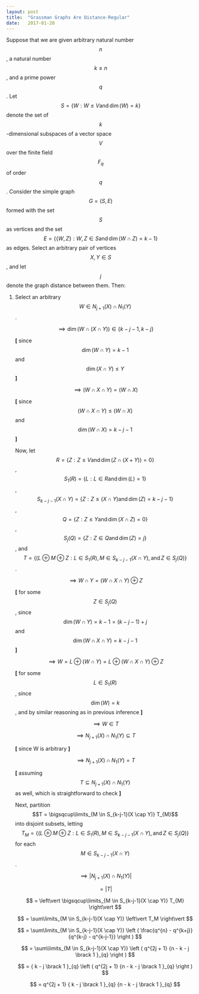```yaml
---
layout: post
title:  "Grassman Graphs Are Distance-Regular"
date:   2017-01-20
---
```


Suppose that we are given arbitrary natural number $$n$$, a natural number $$k \leq n$$, and a prime power $$q$$. Let $$S = \{ W : W \leq V \operatorname{and} \operatorname{dim}(W) = k \}$$ denote the set of $$k$$-dimensional subspaces of a vector space $$V$$ over the finite field $$F_{q}$$ of order $$q$$. Consider the simple graph $$G=(S,E)$$ formed with the set $$S$$ as vertices and the set $$E=\{\{W,Z\} : W,Z \in S \operatorname{and} \operatorname{dim}(W \cap Z)= k -1\} $$ as edges. Select an arbitrary pair of vertices $$X, Y \in S$$, and let $$j$$ denote the graph distance between them. Then:

1. Select an arbitrary $$W \in N_{j+1}(X) \cap N_1(Y)$$. 

	$$ \implies \operatorname{dim}(W \cap (X \cap Y)) \in \{ k - j - 1 , k - j \}$$ 

	**[** since $$\operatorname{dim}(W \cap Y) = k - 1$$ and $$\operatorname{dim}(X \cap Y) \leq Y$$ **]**

	$$ \implies \left (W \cap X \cap Y \right ) = \left ( W \cap X \right )$$

	**[**  since $$\left (W \cap X \cap Y \right )  \leq \left (W \cap X \right )$$ and $$\operatorname{dim}(W \cap X) = k - j - 1$$  **]**

	Now, let $$R = \{ Z : Z \leq V \operatorname{and} \operatorname{dim}(Z \cap (X + Y)) = 0 \}$$, $$S_1(R) = \{ L : L \in R \operatorname{and} \operatorname{dim}(L) = 1 \}$$, $$S_{k-j-1}(X \cap Y) = \{ Z : Z \leq (X \cap Y) \operatorname{and} \operatorname{dim}(Z) = k-j-1 \}$$, $$Q = \{ Z : Z \leq Y \operatorname{and} \operatorname{dim}(X \cap Z) = 0 \}$$, $$S_j(Q) = \{ Z : Z \in Q \operatorname{and} \operatorname{dim}(Z) = j \}$$, and $$T = \{ (L \oplus M \oplus Z : L \in S_1(R), M \in S_{k-j-1}(X \cap Y), \operatorname{and} Z \in S_{j}(Q) \}$$. 

	$$ \implies W \cap Y = (W \cap X \cap Y) \oplus Z $$

	**[** for some $$Z \in S_j(Q)$$, since $$\operatorname{dim}(W \cap Y) = k - 1 = (k - j - 1) + j$$ and $$\operatorname{dim}(W \cap X \cap Y) = k - j - 1$$ **]**

	$$ \implies W = L \oplus (W \cap Y) = L \oplus (W \cap X \cap Y) \oplus Z $$ 

	**[** for some $$L \in S_1(R)$$, since $$\operatorname{dim}(W) = k$$, and by similar reasoning as in previous inference **]**

	$$ \implies W \in T $$

	$$ \implies N_{j+1}(X) \cap N_1(Y) \subseteq T $$

	**[** since W is arbitrary **]**

	$$ \implies N_{j+1}(X) \cap N_1(Y) = T $$

	**[** assuming $$T \subseteq N_{j+1}(X) \cap N_1(Y)$$ as well, which is straightforward to check **]**

	Next, partition $$T = \bigsqcup\limits_{M \in S_{k-j-1}(X \cap Y)} T_{M}$$ into disjoint subsets, letting $$T_{M} = \{ (L \oplus M \oplus Z : L \in S_1(R), M \in S_{k-j-1}(X \cap Y), \operatorname{and} Z \in S_{j}(Q) \}$$ for each $$M \in S_{k-j-1}(X \cap Y)$$.

	$$ \implies \left\vert N_{j+1}(X) \cap N_1(Y) \right\vert $$ 

	$$ = \left\vert T \right\vert $$

	$$ = \left\vert \bigsqcup\limits_{M \in S_{k-j-1}(X \cap Y)} T_{M} \right\vert $$

	$$ = \sum\limits_{M \in S_{k-j-1}(X \cap Y)} \left\vert T_M \right\vert $$

	$$ = \sum\limits_{M \in S_{k-j-1}(X \cap Y)} \left ( \frac{q^{n} - q^{k+j}}{q^{k-j} - q^{k-j-1}} \right ) $$

	$$ = \sum\limits_{M \in S_{k-j-1}(X \cap Y)} \left ( q^{2j + 1} {n - k - j \brack 1 }_{q} \right ) $$

	$$ = { k - j \brack 1 }_{q} \left ( q^{2j + 1} {n - k - j \brack 1 }_{q} \right ) $$

	$$ = q^{2j + 1}  { k - j \brack 1 }_{q} {n - k - j \brack 1 }_{q} $$








